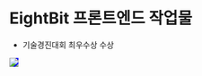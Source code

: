 # EightBit 프론트엔드 작업물
- 기술경진대회 최우수상 수상

<img style="background : blue" src="https://github.com/LANTOBOY/EightBitFrontend/assets/114972796/0e6914f8-bebf-450f-a9a8-fcdd82c55bd1">
